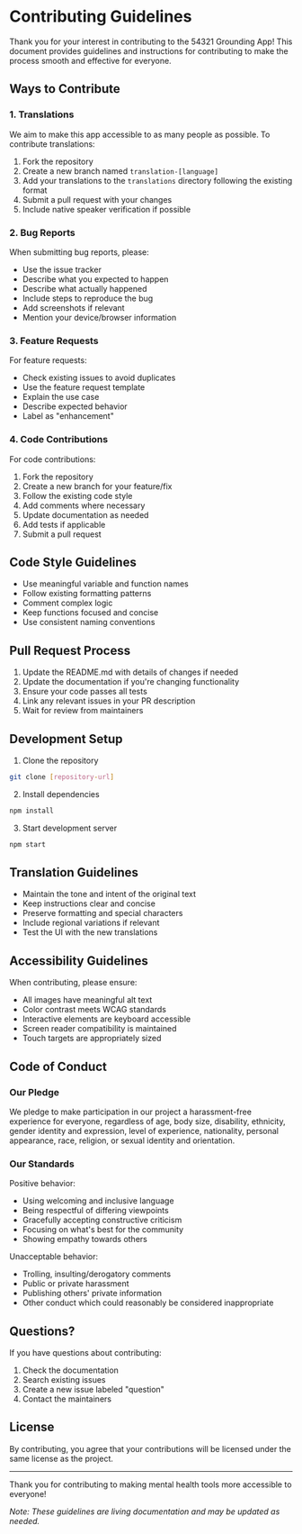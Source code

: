 # Contributing Guidelines

Thank you for your interest in contributing to the 54321 Grounding App! This document provides guidelines and instructions for contributing to make the process smooth and effective for everyone.

## Ways to Contribute

### 1. Translations
We aim to make this app accessible to as many people as possible. To contribute translations:
1. Fork the repository
2. Create a new branch named `translation-[language]`
3. Add your translations to the `translations` directory following the existing format
4. Submit a pull request with your changes
5. Include native speaker verification if possible

### 2. Bug Reports
When submitting bug reports, please:
- Use the issue tracker
- Describe what you expected to happen
- Describe what actually happened
- Include steps to reproduce the bug
- Add screenshots if relevant
- Mention your device/browser information

### 3. Feature Requests
For feature requests:
- Check existing issues to avoid duplicates
- Use the feature request template
- Explain the use case
- Describe expected behavior
- Label as "enhancement"

### 4. Code Contributions
For code contributions:
1. Fork the repository
2. Create a new branch for your feature/fix
3. Follow the existing code style
4. Add comments where necessary
5. Update documentation as needed
6. Add tests if applicable
7. Submit a pull request

## Code Style Guidelines

- Use meaningful variable and function names
- Follow existing formatting patterns
- Comment complex logic
- Keep functions focused and concise
- Use consistent naming conventions

## Pull Request Process

1. Update the README.md with details of changes if needed
2. Update the documentation if you're changing functionality
3. Ensure your code passes all tests
4. Link any relevant issues in your PR description
5. Wait for review from maintainers

## Development Setup

1. Clone the repository
```bash
git clone [repository-url]
```

2. Install dependencies
```bash
npm install
```

3. Start development server
```bash
npm start
```

## Translation Guidelines

- Maintain the tone and intent of the original text
- Keep instructions clear and concise
- Preserve formatting and special characters
- Include regional variations if relevant
- Test the UI with the new translations

## Accessibility Guidelines

When contributing, please ensure:
- All images have meaningful alt text
- Color contrast meets WCAG standards
- Interactive elements are keyboard accessible
- Screen reader compatibility is maintained
- Touch targets are appropriately sized

## Code of Conduct

### Our Pledge
We pledge to make participation in our project a harassment-free experience for everyone, regardless of age, body size, disability, ethnicity, gender identity and expression, level of experience, nationality, personal appearance, race, religion, or sexual identity and orientation.

### Our Standards
Positive behavior:
- Using welcoming and inclusive language
- Being respectful of differing viewpoints
- Gracefully accepting constructive criticism
- Focusing on what's best for the community
- Showing empathy towards others

Unacceptable behavior:
- Trolling, insulting/derogatory comments
- Public or private harassment
- Publishing others' private information
- Other conduct which could reasonably be considered inappropriate

## Questions?

If you have questions about contributing:
1. Check the documentation
2. Search existing issues
3. Create a new issue labeled "question"
4. Contact the maintainers

## License
By contributing, you agree that your contributions will be licensed under the same license as the project.

---

Thank you for contributing to making mental health tools more accessible to everyone!

*Note: These guidelines are living documentation and may be updated as needed.*
